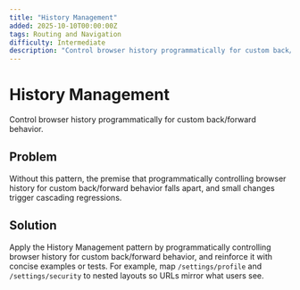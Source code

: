 ```yaml
---
title: "History Management"
added: 2025-10-10T00:00:00Z
tags: Routing and Navigation
difficulty: Intermediate
description: "Control browser history programmatically for custom back/forward behavior."
---
```

# History Management

Control browser history programmatically for custom back/forward behavior.

## Problem

Without this pattern, the premise that programmatically controlling browser history for custom back/forward behavior falls apart, and small changes trigger cascading regressions.

## Solution

Apply the History Management pattern by programmatically controlling browser history for custom back/forward behavior, and reinforce it with concise examples or tests. For example, map `/settings/profile` and `/settings/security` to nested layouts so URLs mirror what users see.
